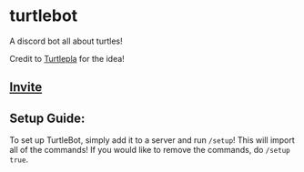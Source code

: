 # turtlebot
A discord bot all about turtles!

Credit to [Turtlepla](https://discordapp.com/users/418230724361977856) for the idea!


[Invite](https://discord.com/api/oauth2/authorize?client_id=481430759349944330&permissions=8&scope=bot%20applications.commands)
-

Setup Guide:
--
To set up TurtleBot, simply add it to a server and run `/setup`! This will import all of the commands! If you would like to remove the commands, do `/setup true`.
